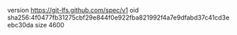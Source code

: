 version https://git-lfs.github.com/spec/v1
oid sha256:4f0477fb31275cbf29e844f0e922fba821992f4a7e9dfabd37c41cd3eebc30da
size 4600

